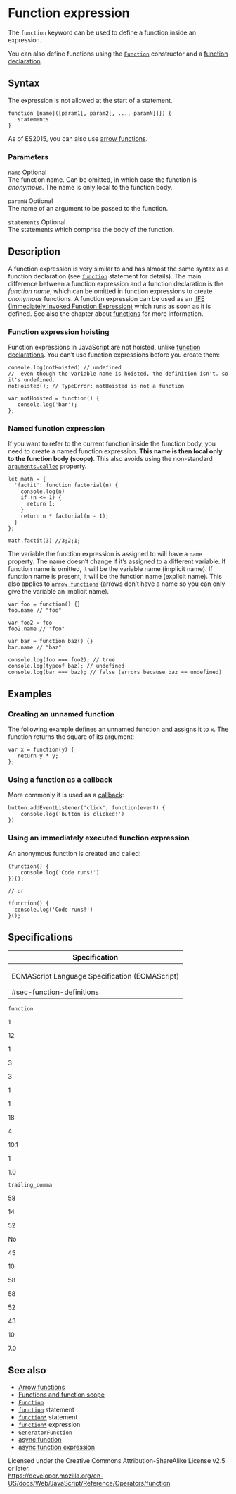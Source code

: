 Function expression
===================

The `function` keyword can be used to define a function inside an expression.

You can also define functions using the [`Function`](../global_objects/function/function) constructor and a [function declaration](../statements/function).

Syntax
------

The expression is not allowed at the start of a statement.

    function [name]([param1[, param2[, ..., paramN]]]) {
       statements
    }

As of ES2015, you can also use [arrow functions](../functions/arrow_functions).

### Parameters

`name` <span class="badge inline optional">Optional</span>  
The function name. Can be omitted, in which case the function is *anonymous*. The name is only local to the function body.

`paramN` <span class="badge inline optional">Optional</span>  
The name of an argument to be passed to the function.

`statements` <span class="badge inline optional">Optional</span>  
The statements which comprise the body of the function.

Description
-----------

A function expression is very similar to and has almost the same syntax as a function declaration (see [`function`](../statements/function) statement for details). The main difference between a function expression and a function declaration is the *function name*, which can be omitted in function expressions to create *anonymous* functions. A function expression can be used as an [IIFE (Immediately Invoked Function Expression)](https://developer.mozilla.org/en-US/docs/Glossary/IIFE) which runs as soon as it is defined. See also the chapter about [functions](../functions) for more information.

### Function expression hoisting

Function expressions in JavaScript are not hoisted, unlike [function declarations](../statements/function#function_declaration_hoisting). You can’t use function expressions before you create them:

    console.log(notHoisted) // undefined
    //  even though the variable name is hoisted, the definition isn't. so it's undefined.
    notHoisted(); // TypeError: notHoisted is not a function

    var notHoisted = function() {
       console.log('bar');
    };

### Named function expression

If you want to refer to the current function inside the function body, you need to create a named function expression. <span class="underline">**This name is then local only to the function body (scope)**</span>. This also avoids using the non-standard [`arguments.callee`](../functions/arguments/callee) property.

    let math = {
      'factit': function factorial(n) {
        console.log(n)
        if (n <= 1) {
          return 1;
        }
        return n * factorial(n - 1);
      }
    };

    math.factit(3) //3;2;1;

The variable the function expression is assigned to will have a `name` property. The name doesn’t change if it’s assigned to a different variable. If function name is omitted, it will be the variable name (implicit name). If function name is present, it will be the function name (explicit name). This also applies to [`arrow functions`](../functions/arrow_functions) (arrows don’t have a name so you can only give the variable an implicit name).

    var foo = function() {}
    foo.name // "foo"

    var foo2 = foo
    foo2.name // "foo"

    var bar = function baz() {}
    bar.name // "baz"

    console.log(foo === foo2); // true
    console.log(typeof baz); // undefined
    console.log(bar === baz); // false (errors because baz == undefined)

Examples
--------

### Creating an unnamed function

The following example defines an unnamed function and assigns it to `x`. The function returns the square of its argument:

    var x = function(y) {
       return y * y;
    };

### Using a function as a callback

More commonly it is used as a [callback](https://developer.mozilla.org/en-US/docs/Glossary/Callback_function):

    button.addEventListener('click', function(event) {
        console.log('button is clicked!')
    })

### Using an immediately executed function expression

An anonymous function is created and called:

    (function() {
        console.log('Code runs!')
    })();

    // or

    !function() {
      console.log('Code runs!')
    }();

Specifications
--------------

<table><colgroup><col style="width: 100%" /></colgroup><thead><tr class="header"><th>Specification</th></tr></thead><tbody><tr class="odd"><td><p>ECMAScript Language Specification (ECMAScript)<br />
</p><span class="small">#sec-function-definitions</span></td></tr></tbody></table>

`function`

1

12

1

3

3

1

1

18

4

10.1

1

1.0

`trailing_comma`

58

14

52

No

45

10

58

58

52

43

10

7.0

See also
--------

-   [Arrow functions](../functions/arrow_functions)
-   [Functions and function scope](../functions)
-   [`Function`](../global_objects/function)
-   [`function`](../statements/function) statement
-   [`function*`](../statements/function*) statement
-   [`function*`](function*) expression
-   [`GeneratorFunction`](../global_objects/generatorfunction)
-   [async function](../statements/async_function)
-   [async function expression](async_function)

Licensed under the Creative Commons Attribution-ShareAlike License v2.5 or later.  
<a href="https://developer.mozilla.org/en-US/docs/Web/JavaScript/Reference/Operators/function" class="_attribution-link">https://developer.mozilla.org/en-US/docs/Web/JavaScript/Reference/Operators/function</a>
